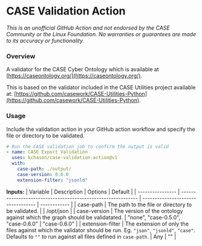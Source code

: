 # CASE Validation Action
_This is an unofficial GitHub Action and not endorsed by the CASE Community or the Linux Foundation. No warranties or guarantees are made to its accuracy or functionality._ 

### Overview
A validator for the CASE Cyber Ontology which is available at [https://caseontology.org/](https://caseontology.org/).

This is based on the validator included in the CASE Utilities project available at: [https://github.com/casework/CASE-Utilities-Python](https://github.com/casework/CASE-Utilities-Python). 

### Usage
Include the validation action in your GitHub action workflow and specify the file or directory to be validated.

```yaml
# Run the CASE validation job to confirm the output is valid
- name: CASE Export Validation
  uses: kchason/case-validation-action@v1
  with:
    case-path: ./output/
    case-version: 0.6.0
    extension-filter: "jsonld"
```

**Inputs:**
| Variable         | Description                                                  | Options                            | Default      |
| ---------------- | ------------------------------------------------------------ | ---------------------------------- | ------------ |
| case-path        | The path to the file or directory to be validated.           |                                    | /opt/json    |
| case-version     | The version of the ontology against which the graph should be validatated. | "none", "case-0.5.0", "case-0.6.0" | "case-0.6.0" |
| extension-filter | The extension of only the files against which the validator should be run. Eg. `"json"`, `"jsonld"`, `"case"`. Defaults to `""` to run against all files defined in `case-path`. | Any                                | ""           |

